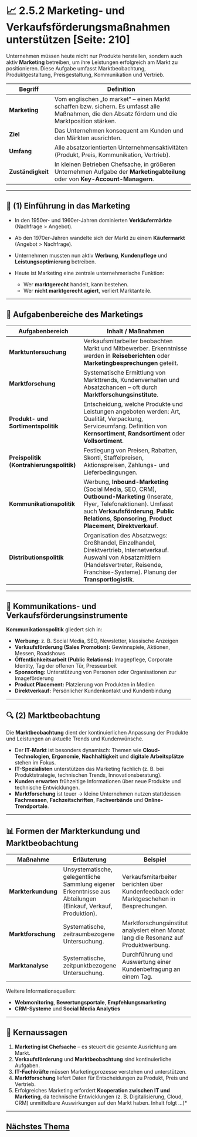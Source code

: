 # 📈 2.5.2 Marketing- und Verkaufsförderungsmaßnahmen unterstützen [Seite: 210]

Unternehmen müssen heute nicht nur Produkte herstellen, sondern auch aktiv **Marketing** betreiben, um ihre Leistungen erfolgreich am Markt zu positionieren. Diese Aufgabe umfasst Marktbeobachtung, Produktgestaltung, Preisgestaltung, Kommunikation und Vertrieb.

| Begriff           | Definition                                                                                                                                       |
| ----------------- | ------------------------------------------------------------------------------------------------------------------------------------------------ |
| **Marketing**     | Vom englischen „to market“ – einen Markt schaffen bzw. sichern. Es umfasst alle Maßnahmen, die den Absatz fördern und die Marktposition stärken. |
| **Ziel**          | Das Unternehmen konsequent am Kunden und den Märkten ausrichten.                                                                                 |
| **Umfang**        | Alle absatzorientierten Unternehmensaktivitäten (Produkt, Preis, Kommunikation, Vertrieb).                                                       |
| **Zuständigkeit** | In kleinen Betrieben Chefsache, in größeren Unternehmen Aufgabe der **Marketingabteilung** oder von **Key-Account-Managern**.                    |

---

## 🧭 (1) Einführung in das Marketing

* In den 1950er- und 1960er-Jahren dominierten **Verkäufermärkte** (Nachfrage > Angebot).
* Ab den 1970er-Jahren wandelte sich der Markt zu einem **Käufermarkt** (Angebot > Nachfrage).
* Unternehmen mussten nun aktiv **Werbung**, **Kundenpflege** und **Leistungsoptimierung** betreiben.
* Heute ist Marketing eine zentrale unternehmerische Funktion:

  * Wer **marktgerecht** handelt, kann bestehen.
  * Wer **nicht marktgerecht agiert**, verliert Marktanteile.

---

## 🧩 Aufgabenbereiche des Marketings

| Aufgabenbereich                          | Inhalt / Maßnahmen                                                                                                                                                                                                                      |
| ---------------------------------------- | --------------------------------------------------------------------------------------------------------------------------------------------------------------------------------------------------------------------------------------- |
| **Marktuntersuchung**                    | Verkaufsmitarbeiter beobachten Markt und Mitbewerber. Erkenntnisse werden in **Reiseberichten** oder **Marketingbesprechungen** geteilt.                                                                                                |
| **Marktforschung**                       | Systematische Ermittlung von Markttrends, Kundenverhalten und Absatzchancen – oft durch **Marktforschungsinstitute**.                                                                                                                   |
| **Produkt- und Sortimentspolitik**       | Entscheidung, welche Produkte und Leistungen angeboten werden: Art, Qualität, Verpackung, Serviceumfang. Definition von **Kernsortiment**, **Randsortiment** oder **Vollsortiment**.                                                    |
| **Preispolitik (Kontrahierungspolitik)** | Festlegung von Preisen, Rabatten, Skonti, Staffelpreisen, Aktionspreisen, Zahlungs- und Lieferbedingungen.                                                                                                                              |
| **Kommunikationspolitik**                | Werbung, **Inbound-Marketing** (Social Media, SEO, CRM), **Outbound-Marketing** (Inserate, Flyer, Telefonaktionen). Umfasst auch **Verkaufsförderung**, **Public Relations**, **Sponsoring**, **Product Placement**, **Direktverkauf**. |
| **Distributionspolitik**                 | Organisation des Absatzwegs: Großhandel, Einzelhandel, Direktvertrieb, Internetverkauf. Auswahl von Absatzmittlern (Handelsvertreter, Reisende, Franchise-Systeme). Planung der **Transportlogistik**.                                  |

---

## 💬 Kommunikations- und Verkaufsförderungsinstrumente

**Kommunikationspolitik** gliedert sich in:

* **Werbung:** z. B. Social Media, SEO, Newsletter, klassische Anzeigen
* **Verkaufsförderung (Sales Promotion):** Gewinnspiele, Aktionen, Messen, Roadshows
* **Öffentlichkeitsarbeit (Public Relations):** Imagepflege, Corporate Identity, Tag der offenen Tür, Pressearbeit
* **Sponsoring:** Unterstützung von Personen oder Organisationen zur Imageförderung
* **Product Placement:** Platzierung von Produkten in Medien
* **Direktverkauf:** Persönlicher Kundenkontakt und Kundenbindung

---

## 🔍 (2) Marktbeobachtung

Die **Marktbeobachtung** dient der kontinuierlichen Anpassung der Produkte und Leistungen an aktuelle Trends und Kundenwünsche.

* Der **IT-Markt** ist besonders dynamisch: Themen wie **Cloud-Technologien**, **Ergonomie**, **Nachhaltigkeit** und **digitale Arbeitsplätze** stehen im Fokus.
* **IT-Spezialisten** unterstützen das Marketing fachlich (z. B. bei Produktstrategie, technischen Trends, Innovationsberatung).
* **Kunden erwarten** frühzeitige Informationen über neue Produkte und technische Entwicklungen.
* **Marktforschung** ist teuer → kleine Unternehmen nutzen stattdessen **Fachmessen**, **Fachzeitschriften**, **Fachverbände** und **Online-Trendportale**.

---

## 📊 Formen der Markterkundung und Marktbeobachtung

| Maßnahme           | Erläuterung                                                                                                  | Beispiel                                                                                |
| ------------------ | ------------------------------------------------------------------------------------------------------------ | --------------------------------------------------------------------------------------- |
| **Markterkundung** | Unsystematische, gelegentliche Sammlung eigener Erkenntnisse aus Abteilungen (Einkauf, Verkauf, Produktion). | Verkaufsmitarbeiter berichten über Kundenfeedback oder Marktgeschehen in Besprechungen. |
| **Marktforschung** | Systematische, zeitraumbezogene Untersuchung.                                                                | Marktforschungsinstitut analysiert einen Monat lang die Resonanz auf Produktwerbung.    |
| **Marktanalyse**   | Systematische, zeitpunktbezogene Untersuchung.                                                               | Durchführung und Auswertung einer Kundenbefragung an einem Tag.                         |

Weitere Informationsquellen:

* **Webmonitoring**, **Bewertungsportale**, **Empfehlungsmarketing**
* **CRM-Systeme** und **Social Media Analytics**

---

## 🧠 Kernaussagen

1. **Marketing ist Chefsache** – es steuert die gesamte Ausrichtung am Markt.
2. **Verkaufsförderung** und **Marktbeobachtung** sind kontinuierliche Aufgaben.
3. **IT-Fachkräfte** müssen Marketingprozesse verstehen und unterstützen.
4. **Marktforschung** liefert Daten für Entscheidungen zu Produkt, Preis und Vertrieb.
5. Erfolgreiches Marketing erfordert **Kooperation zwischen IT und Marketing**, da technische Entwicklungen (z. B. Digitalisierung, Cloud, CRM) unmittelbare Auswirkungen auf den Markt haben.
Inhalt folgt ...)*


---

## [Nächstes Thema](./2.5.3_Auftragsbearbeitung_mit_Projektmanagement_unterstuetzen.md)